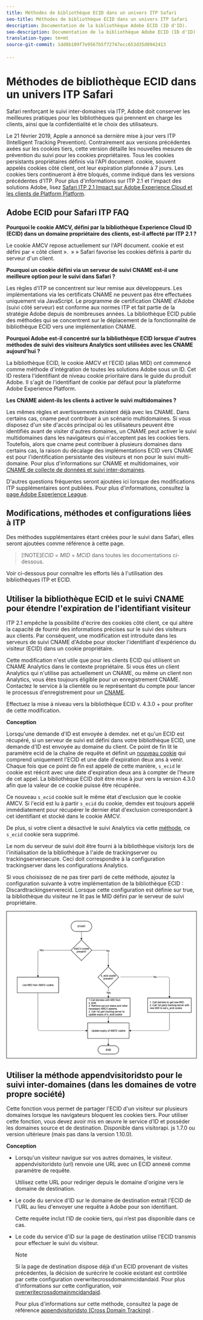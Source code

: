 ```yaml
---
title: Méthodes de bibliothèque ECID dans un univers ITP Safari
seo-title: Méthodes de bibliothèque ECID dans un univers ITP Safari
description: Documentation de la bibliothèque Adobe ECID (ID d'ID).
seo-description: Documentation de la bibliothèque Adobe ECID (ID d'ID).
translation-type: tm+mt
source-git-commit: 1dd8b109f7e9567b5f72747ecc653d35d0942413

---
```



# Méthodes de bibliothèque ECID dans un univers ITP Safari

Safari renforçant le suivi inter-domaines via ITP, Adobe doit conserver les meilleures pratiques pour les bibliothèques qui prennent en charge les clients, ainsi que la confidentialité et le choix des utilisateurs.

Le 21 février 2019, Apple a annoncé sa dernière mise à jour vers ITP (Intelligent Tracking Prevention). Contrairement aux versions précédentes axées sur les cookies tiers, cette version détaille les nouvelles mesures de prévention du suivi pour les cookies propriétaires. Tous les cookies persistants propriétaires définis via l&#39;API document. cookie, souvent appelés cookies côté client, ont leur expiration plafonnée à 7 jours. Les cookies tiers continueront à être bloqués, comme indiqué dans les versions précédentes d&#39;ITP. Pour plus d&#39;informations sur ITP 2.1 et l&#39;impact des solutions Adobe, lisez [Safari ITP 2.1 Impact sur Adobe Experience Cloud et les clients de Platform Platform](https://medium.com/adobetech/safari-itp-2-1-impact-on-adobe-experience-cloud-customers-9439cecb55ac).

## Adobe ECID pour Safari ITP FAQ

**Pourquoi le cookie AMCV, défini par la bibliothèque Experience Cloud ID (ECID) dans un domaine propriétaire des clients, est-il affecté par ITP 2.1 ?**

Le cookie AMCV repose actuellement sur l&#39;API document. cookie et est défini par « côté client ».  » » Safari favorise les cookies définis à partir du serveur d&#39;un client.

**Pourquoi un cookie défini via un serveur de suivi CNAME est-il une meilleure option pour le suivi dans Safari ?**

Les règles d&#39;ITP se concentrent sur leur remise aux développeurs. Les implémentations via les certificats CNAME ne peuvent pas être effectuées uniquement via JavaScript. Le programme de certification CNAME d&#39;Adobe (suivi côté serveur) est conforme aux normes ITP et fait partie de la stratégie Adobe depuis de nombreuses années. La bibliothèque ECID publie des méthodes qui se concentrent sur le déplacement de la fonctionnalité de bibliothèque ECID vers une implémentation CNAME.

**Pourquoi Adobe est-il concentré sur la bibliothèque ECID lorsque d&#39;autres méthodes de suivi des visiteurs Analytics sont utilisées avec les CNAME aujourd&#39;hui ?**

La bibliothèque ECID, le cookie AMCV et l&#39;ECID (alias MID) ont commencé comme méthode d&#39;intégration de toutes les solutions Adobe sous un ID. Cet ID restera l&#39;identifiant de niveau cookie prioritaire dans le guide du produit Adobe. Il s&#39;agit de l&#39;identifiant de cookie par défaut pour la plateforme Adobe Experience Platform.

**Les CNAME aident-ils les clients à activer le suivi multidomaines ?**

Les mêmes règles et avertissements existent déjà avec les CNAME. Dans certains cas, cname peut contribuer à un scénario multidomaines. Si vous disposez d&#39;un site d&#39;accès principal où les utilisateurs peuvent être identifiés avant de visiter d&#39;autres domaines, un CNAME peut activer le suivi multidomaines dans les navigateurs qui n&#39;acceptent pas les cookies tiers. Toutefois, alors que cname peut contribuer à plusieurs domaines dans certains cas, la raison du décalage des implémentations ECID vers CNAME est pour l&#39;identification persistante des visiteurs et non pour le suivi multi-domaine. Pour plus d&#39;informations sur CNAME et multidomaines, voir [CNAME de collecte de données et suivi inter-domaines](/help/mcvid-reference/mcvid-analytics-reference/mcvid-cname.md).

D&#39;autres questions fréquentes seront ajoutées ici lorsque des modifications ITP supplémentaires sont publiées. Pour plus d&#39;informations, consultez la [page Adobe Experience League](https://experienceleague.adobe.com/#recommended/solutions/analytics).

## Modifications, méthodes et configurations liées à ITP

Des méthodes supplémentaires étant créées pour le suivi dans Safari, elles seront ajoutées comme référence à cette page.

>[!NOTE]*ECID* = *MID* = *MCID* dans toutes les documentations ci-dessous.

Voir ci-dessous pour connaître les efforts liés à l&#39;utilisation des bibliothèques ITP et ECID.

## Utiliser la bibliothèque ECID et le suivi CNAME pour étendre l&#39;expiration de l&#39;identifiant visiteur

ITP 2.1 empêche la possibilité d&#39;écrire des cookies côté client, ce qui altère la capacité de fournir des informations précises sur le suivi des visiteurs aux clients. Par conséquent, une modification est introduite dans les serveurs de suivi CNAME d&#39;Adobe pour stocker l&#39;identifiant d&#39;expérience du visiteur (ECID) dans un cookie propriétaire.

Cette modification n&#39;est utile que pour les clients ECID qui utilisent un CNAME Analytics dans le contexte propriétaire. Si vous êtes un client Analytics qui n&#39;utilise pas actuellement un CNAME, ou même un client non Analytics, vous êtes toujours éligible pour un enregistrement CNAME. Contactez le service à la clientèle ou le représentant du compte pour lancer le processus d&#39;enregistrement pour un [CNAME](https://marketing.adobe.com/resources/help/en_US/whitepapers/first_party_cookies/adobe_managed_cert_pgm.html).

Effectuez la mise à niveau vers la bibliothèque ECID v. 4.3.0 + pour profiter de cette modification.

**Conception**

Lorsqu&#39;une demande d&#39;ID est envoyée à demdex. net et qu&#39;un ECID est récupéré, si un serveur de suivi est défini dans votre bibliothèque ECID, une demande d&#39;ID est envoyée au domaine du client. Ce point de fin lit le paramètre ecid de la chaîne de requête et définit un [nouveau cookie](/help/mcvid-introduction/mcvid-cookies.md) qui comprend uniquement l&#39;ECID et une date d&#39;expiration deux ans à venir. Chaque fois que ce point de fin est appelé de cette manière, `s_ecid` le cookie est réécrit avec une date d&#39;expiration deux ans à compter de l&#39;heure de cet appel. La bibliothèque ECID doit être mise à jour vers la version 4.3.0 afin que la valeur de ce cookie puisse être récupérée.

Ce nouveau `s_ecid` cookie suit le même état d&#39;exclusion que le cookie AMCV. Si l&#39;ecid est lu à partir `s_ecid` du cookie, demdex est toujours appelé immédiatement pour récupérer le dernier état d&#39;exclusion correspondant à cet identifiant et stocké dans le cookie AMCV.

De plus, si votre client a désactivé le suivi Analytics via cette [méthode](https://marketing.adobe.com/resources/help/en_US/sc/implement/opt_out_link.html), ce `s_ecid` cookie sera supprimé.

Le nom du serveur de suivi doit être fourni à la bibliothèque visitorjs lors de l&#39;initialisation de la bibliothèque à l&#39;aide de trackingserver ou trackingserversecure. Ceci doit correspondre à la configuration trackingserver dans les configurations Analytics.

Si vous choisissez de ne pas tirer parti de cette méthode, ajoutez la configuration suivante à votre implémentation de la bibliothèque ECID : Discardtrackingserverecid. Lorsque cette configuration est définie sur true, la bibliothèque du visiteur ne lit pas le MID défini par le serveur de suivi propriétaire.

![](assets/itp-proposal-v1.png)

## Utiliser la méthode appendvisitoridsto pour le suivi inter-domaines (dans les domaines de votre propre société)

Cette fonction vous permet de partager l&#39;ECID d&#39;un visiteur sur plusieurs domaines lorsque les navigateurs bloquent les cookies tiers. Pour utiliser cette fonction, vous devez avoir mis en œuvre le service d’ID et posséder les domaines source et de destination. Disponible dans visitorapi. js 1.7.0 ou version ultérieure (mais pas dans la version 1.10.0).

**Conception**

* Lorsqu&#39;un visiteur navigue sur vos autres domaines, le visiteur. appendvisitoridsto (url) renvoie une URL avec un ECID annexé comme paramètre de requête.

   Utilisez cette URL pour rediriger depuis le domaine d&#39;origine vers le domaine de destination.

* Le code du service d&#39;ID sur le domaine de destination extrait l&#39;ECID de l&#39;URL au lieu d&#39;envoyer une requête à Adobe pour son identifiant.

   Cette requête inclut l’ID de cookie tiers, qui n’est pas disponible dans ce cas.

* Le code du service d&#39;ID sur la page de destination utilise l&#39;ECID transmis pour effectuer le suivi du visiteur.

   >[!NOTE]
   >Si la page de destination dispose déjà d&#39;un ECID provenant de visites précédentes, la décision de surécrire le cookie existant est contrôlée par cette configuration overwritecrossdomainmcidandaid. Pour plus d&#39;informations sur cette configuration, voir [overwritecrossdomainmcidandaid](/help/mcvid-library/mcvid-function-vars/mcvid-overwrite-visitor-id.md).
   >
   >Pour plus d&#39;informations sur cette méthode, consultez la page de référence [appendvisitoridsto (Cross Domain Tracking)](/help/mcvid-library/mcvid-get-set/mcvid-appendvisitorid.md) .
